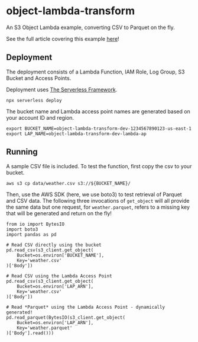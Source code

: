 # object-lambda-transform

An S3 Object Lambda example, converting CSV to Parquet on the fly.

See the full article covering this example [here](https://eoins.medium.com/using-s3-object-lambdas-to-generate-and-transform-on-the-fly-874b0f27fb84)!

## Deployment

The deployment consists of a Lambda Function, IAM Role, Log Group, S3 Bucket and Access Points.

Deployment uses [The Serverless Framework](https://serverless.com).

```
npx serverless deploy
```

The bucket name and Lambda access point names are generated based on your account ID and region.

```
export BUCKET_NAME=object-lambda-transform-dev-1234567890123-us-east-1
export LAP_NAME=object-lambda-transform-dev-lambda-ap
```

## Running

A sample CSV file is included. To test the function, first copy the csv to your bucket.

```
aws s3 cp data/weather.csv s3://${BUCKET_NAME}/
```

Then, use the AWS SDK (here, we use boto3) to test retrieval of Parquet and CSV data.
The following three invocations of `get_object` will all provide the same data but one request,
for `weather.parquet`, refers to a missing key that will be generated and return on the fly!

```
from io import BytesIO
import boto3
import pandas as pd

# Read CSV directly using the bucket
pd.read_csv(s3_client.get_object(
    Bucket=os.environ['BUCKET_NAME'],
    Key='weather.csv'
)['Body'])

# Read CSV using the Lambda Access Point
pd.read_csv(s3_client.get_object(
    Bucket=os.environ['LAP_ARN'],
    Key='weather.csv'
)['Body'])

# Read *Parquet* using the Lambda Access Point - dynamically generated!
pd.read_parquet(BytesIO(s3_client.get_object(
    Bucket=os.environ['LAP_ARN'],
    Key='weather.parquet'
)['Body'].read()))
```


